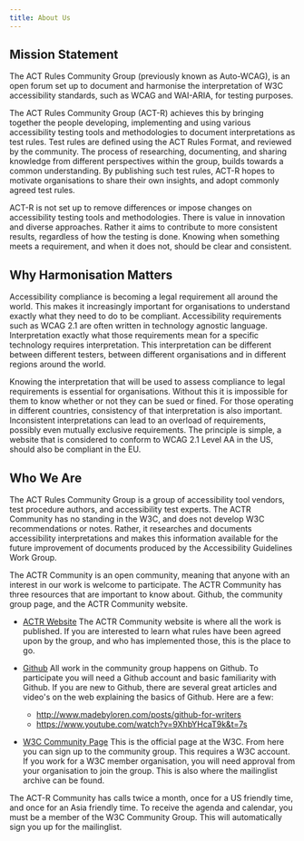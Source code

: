 ```yaml
---
title: About Us
---
```


## Mission Statement

The ACT Rules Community Group (previously known as Auto-WCAG), is an open forum set up to document and harmonise the interpretation of W3C accessibility standards, such as WCAG and WAI-ARIA, for testing purposes.

The ACT Rules Community Group (ACT-R) achieves this by bringing together the people developing, implementing and using various accessibility testing tools and methodologies to document interpretations as test rules. Test rules are defined using the ACT Rules Format, and reviewed by the community. The process of researching, documenting, and sharing knowledge from different perspectives within the group, builds towards a common understanding. By publishing such test rules, ACT-R hopes to motivate organisations to share their own insights, and adopt commonly agreed test rules.

ACT-R is not set up to remove differences or impose changes on accessibility testing tools and methodologies. There is value in innovation and diverse approaches. Rather it aims to contribute to more consistent results, regardless of how the testing is done. Knowing when something meets a requirement, and when it does not, should be clear and consistent.

## Why Harmonisation Matters

Accessibility compliance is becoming a legal requirement all around the world. This makes it increasingly important for organisations to understand exactly what they need to do to be compliant. Accessibility requirements such as WCAG 2.1 are often written in technology agnostic language. Interpretation exactly what those requirements mean for a specific technology requires interpretation. This interpretation can be different between different testers, between different organisations and in different regions around the world.

Knowing the interpretation that will be used to assess compliance to legal requirements is essential for organisations. Without this it is impossible for them to know whether or not they can be sued or fined. For those operating in different countries, consistency of that interpretation is also important. Inconsistent interpretations can lead to an overload of requirements, possibly even mutually exclusive requirements. The principle is simple, a website that is considered to conform to WCAG 2.1 Level AA in the US, should also be compliant in the EU.

## Who We Are

The ACT Rules Community Group is a group of accessibility tool vendors, test procedure authors, and accessibility test experts. The ACTR Community has no standing in the W3C, and does not develop W3C recommendations or notes. Rather, it researches and documents accessibility interpretations and makes this information available for the future improvement of documents produced by the Accessibility Guidelines Work Group.

The ACTR Community is an open community, meaning that anyone with an interest in our work is welcome to participate. The ACTR Community has three resources that are important to know about. Github, the community group page, and the ACTR Community website.

- [ACTR Website](https://act-rules.github.io/) The ACTR Community website is where all the work is published. If you are interested to learn what rules have been agreed upon by the group, and who has implemented those, this is the place to go.

- [Github](https://github.com/act-rules/act-rules.github.io) All work in the community group happens on Github. To participate you will need a Github account and basic familiarity with Github. If you are new to Github, there are several great articles and video's on the web explaining the basics of Github. Here are a few:

  - http://www.madebyloren.com/posts/github-for-writers
  - https://www.youtube.com/watch?v=9XhbYHcaT9k&t=7s

- [W3C Community Page](https://www.w3.org/community/act-r/) This is the official page at the W3C. From here you can sign up to the community group. This requires a W3C account. If you work for a W3C member organisation, you will need approval from your organisation to join the group. This is also where the mailinglist archive can be found.

The ACT-R Community has calls twice a month, once for a US friendly time, and once for an Asia friendly time. To receive the agenda and calendar, you must be a member of the W3C Community Group. This will automatically sign you up for the mailinglist.

